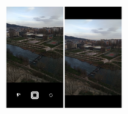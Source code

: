 <img src="https://github.com/nikolajakshic/kcam/blob/master/preview/screen_1.png" width="150">   <img src="https://github.com/nikolajakshic/kcam/blob/master/preview/screen_2.png" width="150">